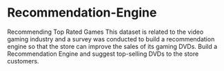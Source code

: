# Recommendation-Engine
Recommending Top Rated Games 
This dataset is related to the video gaming industry and a survey was conducted to build a 
recommendation engine so that the store can improve the sales of its gaming DVDs. 
Build a Recommendation Engine and suggest top-selling DVDs to the store customers.

